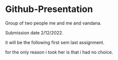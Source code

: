 # Github-Presentation
Group of two people me and me and vandana.

Submission date 2/12/2022.

it will be the following first sem last assignment.

for the only reason i took her is that i had no choice.

